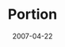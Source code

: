 ---
layout: message
category: message
series: "Ghost"
title: "Portion"
date: 2007-04-22
message_id: 22
---